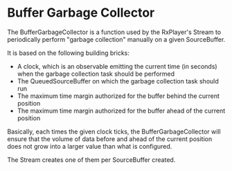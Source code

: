 # Buffer Garbage Collector

The BufferGarbageCollector is a function used by the RxPlayer's Stream to periodically perform "garbage collection" manually on a given SourceBuffer.

It is based on the following building bricks:
  - A clock, which is an observable emitting the current time (in seconds) when the garbage collection task should be performed
  - The QueuedSourceBuffer on which the garbage collection task should run
  - The maximum time margin authorized for the buffer behind the current position
  - The maximum time margin authorized for the buffer ahead of the current position

Basically, each times the given clock ticks, the BufferGarbageCollector will ensure that the volume of data before and ahead of the current position does not grow into a larger value than what is configured.

The Stream creates one of them per SourceBuffer created.
